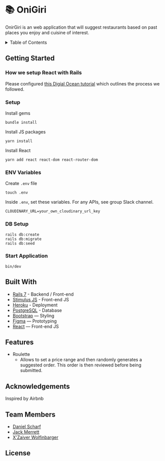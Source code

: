 
# 📚 OniGiri

OnirGiri is an web application that will suggest restaurants based on past places you enjoy and cuisine of interest.

<details>
<summary>Table of Contents</summary>

- [📚 OniGiri](#-onigiri)
  - [Getting Started](#getting-started)
    - [Setup](#setup)
    - [ENV Variables](#env-variables)
    - [DB Setup](#db-setup)
    - [Run a server](#run-a-server)
  - [Built With](#built-with)
  - [Features](#features)
  - [Acknowledgements](#acknowledgements)
  - [Team Members](#team-members)
  - [License](#license)
</details>

## Getting Started
### How we setup React with Rails
Please configured [this Digial Ocean tutorial](https://www.digitalocean.com/community/tutorials/how-to-set-up-a-ruby-on-rails-v7-project-with-a-react-frontend-on-ubuntu-20-04) which outlines the process we followed.

### Setup

Install gems
```
bundle install
```
Install JS packages
```
yarn install
```
Install React
```
yarn add react react-dom react-router-dom
```

### ENV Variables
Create `.env` file
```
touch .env
```
Inside `.env`, set these variables. For any APIs, see group Slack channel.
```
CLOUDINARY_URL=your_own_cloudinary_url_key
```

### DB Setup
```
rails db:create
rails db:migrate
rails db:seed
```

### Start Application
```
bin/dev 
```
## Built With
- [Rails 7](https://guides.rubyonrails.org/) - Backend / Front-end
- [Stimulus JS](https://stimulus.hotwired.dev/) - Front-end JS
- [Heroku](https://heroku.com/) - Deployment
- [PostgreSQL](https://www.postgresql.org/) - Database
- [Bootstrap](https://getbootstrap.com/) — Styling
- [Figma](https://www.figma.com) — Prototyping
- [React](https://reactjs.org/) — Front-end JS


## Features

* Roulette
  * Allows to set a price range and then randomly generates a suggested order. This order is then reviewed before being submitted.

## Acknowledgements
Inspired by Airbnb

## Team Members

* [Daniel Scharf](https://www.linkedin.com/in/scharf-daniel-/)
* [Jack Merrett](https://www.linkedin.com/in/jackmerrett/)
* [X'Zaiver Wolfinbarger](https://www.linkedin.com/in/xwolfinbarger/)


## License
